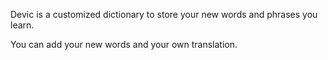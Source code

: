 Devic is a customized dictionary to store your new words and phrases you learn.

You can add your new words and your own translation.